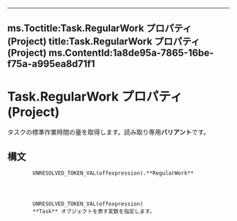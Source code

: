 

---
ms.Toctitle:Task.RegularWork プロパティ (Project)
title:Task.RegularWork プロパティ (Project)
ms.ContentId:1a8de95a-7865-16be-f75a-a995ea8d71f1
---
# Task.RegularWork プロパティ (Project)




タスクの標準作業時間の量を取得します。読み取り専用**バリアント**です。

## 構文

            UNRESOLVED_TOKEN_VAL(offexpression).**RegularWork**




            UNRESOLVED_TOKEN_VAL(offexpression)
            **Task** オブジェクトを表す変数を指定します。




